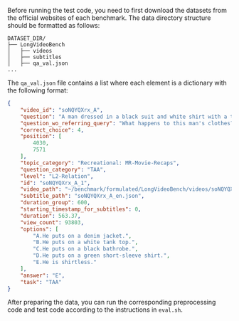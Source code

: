Before running the test code, you need to first download the datasets from the official websites of each benchmark. The data directory structure should be formatted as follows:

```
DATASET_DIR/
├── LongVideoBench
│   ├── videos
│   ├── subtitles
│   ├── qa_val.json
...
```

The `qa_val.json` file contains a list where each element is a dictionary with the following format:

```json
{
    "video_id": "soNQYQXrx_A",
    "question": "A man dressed in a black suit and white shirt with a tie is floating on the surface of the water. What happens to his clothes when the subtitle says 'driven out of the world'?",
    "question_wo_referring_query": "What happens to this man's clothes?",
    "correct_choice": 4,
    "position": [
        4030,
        7571
    ],
    "topic_category": "Recreational: MR-Movie-Recaps",
    "question_category": "TAA",
    "level": "L2-Relation",
    "id": "soNQYQXrx_A_1",
    "video_path": "~/benchmark/formulated/LongVideoBench/videos/soNQYQXrx_A.mp4",
    "subtitle_path": "soNQYQXrx_A_en.json",
    "duration_group": 600,
    "starting_timestamp_for_subtitles": 0,
    "duration": 563.37,
    "view_count": 93803,
    "options": [
        "A.He puts on a denim jacket.",
        "B.He puts on a white tank top.",
        "C.He puts on a black bathrobe.",
        "D.He puts on a green short-sleeve shirt.",
        "E.He is shirtless."
    ],
    "answer": "E",
    "task": "TAA"
}
```

After preparing the data, you can run the corresponding preprocessing code and test code according to the instructions in `eval.sh`.